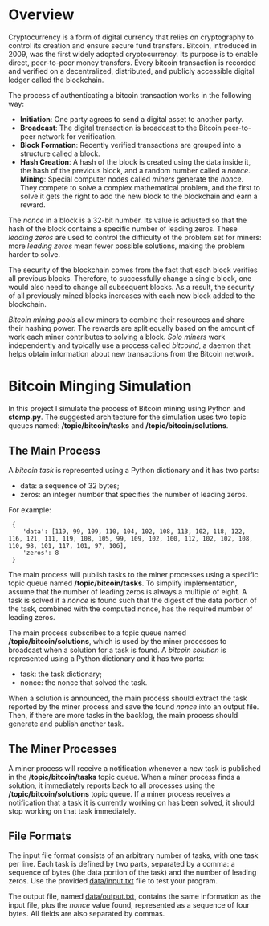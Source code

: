 # Overview

Cryptocurrency is a form of digital currency that relies on cryptography to control its creation and ensure secure fund transfers. Bitcoin, introduced in 2009, was the first widely adopted cryptocurrency. Its purpose is to enable direct, peer-to-peer money transfers. Every bitcoin transaction is recorded and verified on a decentralized, distributed, and publicly accessible digital ledger called the blockchain. 

The process of authenticating a bitcoin transaction works in the following way:  

* **Initiation**: One party agrees to send a digital asset to another party.
* **Broadcast**: The digital transaction is broadcast to the Bitcoin peer-to-peer network for verification.
* **Block Formation**: Recently verified transactions are grouped into a structure called a block.
* **Hash Creation**: A hash of the block is created using the data inside it, the hash of the previous block, and a random number called a *nonce*.
**Mining**: Special computer nodes called *miners* generate the *nonce*. They compete to solve a complex mathematical problem, and the first to solve it gets the right to add the new block to the blockchain and earn a reward.

The *nonce* in a block is a 32-bit number. Its value is adjusted so that the hash of the block contains a specific number of leading zeros. These *leading zeros* are used to control the difficulty of the problem set for miners: more *leading zeros* mean fewer possible solutions, making the problem harder to solve.

The security of the blockchain comes from the fact that each block verifies all previous blocks. Therefore, to successfully change a single block, one would also need to change all subsequent blocks. As a result, the security of all previously mined blocks increases with each new block added to the blockchain.

*Bitcoin mining pools* allow miners to combine their resources and share their hashing power. The rewards are split equally based on the amount of work each miner contributes to solving a block. *Solo miners* work independently and typically use a process called *bitcoind*, a daemon that helps obtain information about new transactions from the Bitcoin network.


# Bitcoin Minging Simulation 

In this project I simulate the process of Bitcoin mining using Python and **stomp.py**. The suggested architecture for the simulation uses two topic queues named: **/topic/bitcoin/tasks** and **/topic/bitcoin/solutions**. 

## The Main Process

A *bitcoin task* is represented using a Python dictionary and it has two parts: 

* data: a sequence of 32 bytes;
* zeros: an integer number that specifies the number of leading zeros.

For example: 

```
 {
    'data': [119, 99, 109, 110, 104, 102, 108, 113, 102, 118, 122, 116, 121, 111, 119, 108, 105, 99, 109, 102, 100, 112, 102, 102, 108, 110, 98, 101, 117, 101, 97, 106], 
    'zeros': 8
 }
```

The main process will publish tasks to the miner processes using a specific topic queue named **/topic/bitcoin/tasks**. To simplify implementation, assume that the number of leading zeros is always a multiple of eight. A task is solved if a *nonce* is found such that the digest of the data portion of the task, combined with the computed nonce, has the required number of leading zeros. 

The main process subscribes to a topic queue named **/topic/bitcoin/solutions**, which is used by the miner processes to broadcast when a solution for a task is found. A *bitcoin solution* is represented using a Python dictionary and it has two parts: 

* task: the task dictionary;
* nonce: the nonce that solved the task.

When a solution is announced, the main process should extract the task reported by the miner process and save the found *nonce* into an output file. Then, if there are more tasks in the backlog, the main process should generate and publish another task.

## The Miner Processes

A miner process will receive a notification whenever a new task is published in the /**topic/bitcoin/tasks** topic queue. When a miner process finds a solution, it immediately reports back to all processes using the **/topic/bitcoin/solutions** topic queue. If a miner process receives a notification that a task it is currently working on has been solved, it should stop working on that task immediately.

## File Formats 

The input file format consists of an arbitrary number of tasks, with one task per line. Each task is defined by two parts, separated by a comma: a sequence of bytes (the data portion of the task) and the number of leading zeros. Use the provided [data/input.txt](data/input.txt) file to test your program.

The output file, named [data/output.txt](data/output.txt), contains the same information as the input file, plus the *nonce* value found, represented as a sequence of four bytes. All fields are also separated by commas.
